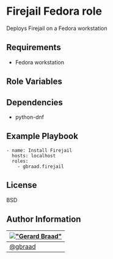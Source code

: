 Firejail Fedora role
====================

Deploys Firejail on a Fedora workstation


Requirements
------------

  * Fedora workstation


Role Variables
--------------


Dependencies
------------

  * python-dnf


Example Playbook
----------------

```
- name: Install Firejail
  hosts: localhost
  roles:
    - gbraad.firejail
```


License
-------

BSD


Author Information
------------------

| [!["Gerard Braad"](http://gravatar.com/avatar/e466994eea3c2a1672564e45aca844d0.png?s=60)](http://gbraad.nl "Gerard Braad <me@gbraad.nl>") |
|---|
| [@gbraad](https://twitter.com/gbraad) |
